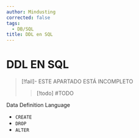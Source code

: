 ```yaml
---
author: Mindusting
corrected: false
tags:
  - DB/SQL
title: DDL en SQL
---
```


# DDL EN SQL

> [!fail]- ESTE APARTADO ESTÁ INCOMPLETO
> > [!todo] #TODO

Data Definition Language

- `CREATE`
- `DROP`
- `ALTER`
